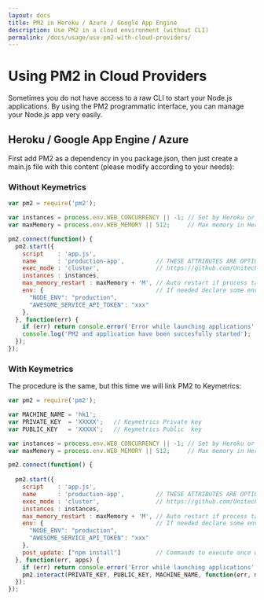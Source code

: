 ```yaml
---
layout: docs
title: PM2 in Heroku / Azure / Google App Engine
description: Use PM2 in a cloud environment (without CLI)
permalink: /docs/usage/use-pm2-with-cloud-providers/
---
```


# Using PM2 in Cloud Providers

Sometimes you do not have access to a raw CLI to start your Node.js applications.
By using the PM2 programmatic interface, you can manage your Node.js app very easily.

## Heroku / Google App Engine / Azure

First add PM2 as a dependency in you package.json, then just create a main.js file with this content (please modify according to your needs):

### Without Keymetrics

```javascript
var pm2 = require('pm2');

var instances = process.env.WEB_CONCURRENCY || -1; // Set by Heroku or -1 to scale to max cpu core -1
var maxMemory = process.env.WEB_MEMORY || 512;     // Max memory in Heroku's free/hobby/1x dynos is 512mb

pm2.connect(function() {
  pm2.start({
    script    : 'app.js',
    name      : 'production-app',         // THESE ATTRIBUTES ARE OPTIONAL:
    exec_mode : 'cluster',                // https://github.com/Unitech/PM2/blob/master/ADVANCED_README.md#schema
    instances : instances,
    max_memory_restart : maxMemory + 'M', // Auto restart if process taking more than maxMemory mb
    env: {                                // If needed declare some environment variables
      "NODE_ENV": "production",
      "AWESOME_SERVICE_API_TOKEN": "xxx"
    },
  }, function(err) {
    if (err) return console.error('Error while launching applications', err.stack || err);
    console.log('PM2 and application have been succesfully started');
  });
});
```

### With Keymetrics

The procedure is the same, but this time we will link PM2 to Keymetrics:

```javascript
var pm2 = require('pm2');

var MACHINE_NAME = 'hk1';
var PRIVATE_KEY  = 'XXXXX';   // Keymetrics Private key
var PUBLIC_KEY   = 'XXXXX';   // Keymetrics Public  key

var instances = process.env.WEB_CONCURRENCY || -1; // Set by Heroku or -1 to scale to max cpu core -1
var maxMemory = process.env.WEB_MEMORY || 512;     // Max memory in Heroku's free/hobby/1x dynos is 512mb

pm2.connect(function() {
  
  pm2.start({
    script    : 'app.js',
    name      : 'production-app',         // THESE ATTRIBUTES ARE OPTIONAL:
    exec_mode : 'cluster',                // https://github.com/Unitech/PM2/blob/master/ADVANCED_README.md#schema
    instances : instances,
    max_memory_restart : maxMemory + 'M', // Auto restart if process taking more than maxMemory mb
    env: {                                // If needed declare some environment variables
      "NODE_ENV": "production",
      "AWESOME_SERVICE_API_TOKEN": "xxx"
    },
    post_update: ["npm install"]          // Commands to execute once we do a pull from Keymetrics
  }, function(err, apps) {
    if (err) return console.error('Error while launching applications', err.stack || err);
    pm2.interact(PRIVATE_KEY, PUBLIC_KEY, MACHINE_NAME, function(err, msg, proc) {}); // Link PM2 to Keymetrics
  });
});
```
